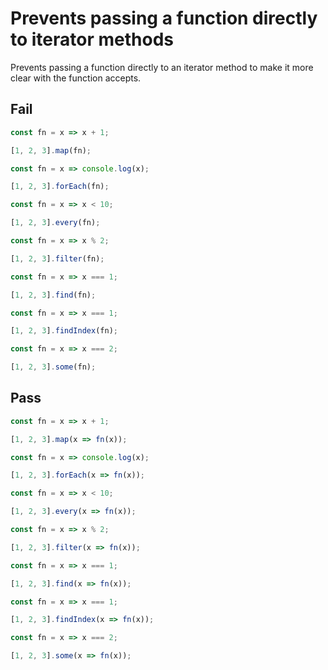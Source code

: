 # Prevents passing a function directly to iterator methods

Prevents passing a function directly to an iterator method to make it more clear with the function accepts.


## Fail

```js
const fn = x => x + 1;

[1, 2, 3].map(fn);
```

```js
const fn = x => console.log(x);

[1, 2, 3].forEach(fn);
```

```js
const fn = x => x < 10;

[1, 2, 3].every(fn);
```

```js
const fn = x => x % 2;

[1, 2, 3].filter(fn);
```

```js
const fn = x => x === 1;

[1, 2, 3].find(fn);
```

```js
const fn = x => x === 1;

[1, 2, 3].findIndex(fn);
```

```js
const fn = x => x === 2;

[1, 2, 3].some(fn);
```

## Pass

```js
const fn = x => x + 1;

[1, 2, 3].map(x => fn(x));
```

```js
const fn = x => console.log(x);

[1, 2, 3].forEach(x => fn(x));
```

```js
const fn = x => x < 10;

[1, 2, 3].every(x => fn(x));
```

```js
const fn = x => x % 2;

[1, 2, 3].filter(x => fn(x));
```

```js
const fn = x => x === 1;

[1, 2, 3].find(x => fn(x));
```

```js
const fn = x => x === 1;

[1, 2, 3].findIndex(x => fn(x));
```

```js
const fn = x => x === 2;

[1, 2, 3].some(x => fn(x));
```
